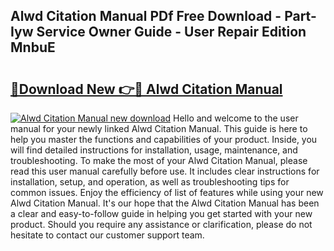 ## Alwd Citation Manual PDf Free Download - Part-Iyw Service Owner Guide - User Repair Edition MnbuE

# <h2><a href="http://bc1285.oget.top/?id=Alwd+Citation+Manual">🔗Download New 👉🔴 Alwd Citation Manual</a></h2>

[![Alwd Citation Manual new download](https://i.imgur.com/5g1atiW.png)](http://bc1285.oget.top/?id=Alwd+Citation+Manual)
Hello and welcome to the user manual for your newly linked Alwd Citation Manual. This guide is here to help you master the functions and capabilities of your product. Inside, you will find detailed instructions for installation, usage, maintenance, and troubleshooting. To make the most of your Alwd Citation Manual, please read this user manual carefully before use. It includes clear instructions for installation, setup, and operation, as well as troubleshooting tips for common issues. Enjoy the efficiency of list of features while using your new Alwd Citation Manual. It's our hope that the Alwd Citation Manual has been a clear and easy-to-follow guide in helping you get started with your new product. Should you require any assistance or clarification, please do not hesitate to contact our customer support team.
